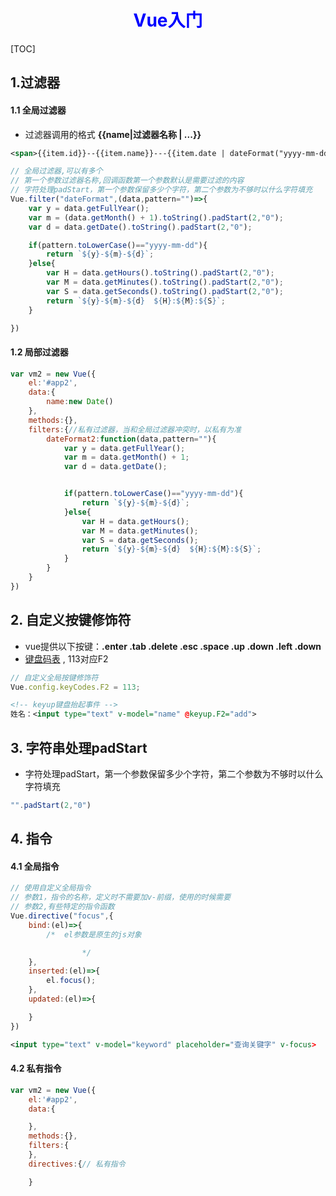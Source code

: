 <h1><center style="color:blue">Vue入门</center></h1>

[TOC]

## 1.过滤器

#### 1.1 全局过滤器

- 过滤器调用的格式 **{{name|过滤器名称 | ...}}**

```xml
<span>{{item.id}}--{{item.name}}---{{item.date | dateFormat("yyyy-mm-dd")}}</span>
```

```js
// 全局过滤器,可以有多个
// 第一个参数过滤器名称,回调函数第一个参数默认是需要过滤的内容
// 字符处理padStart，第一个参数保留多少个字符，第二个参数为不够时以什么字符填充
Vue.filter("dateFormat",(data,pattern="")=>{
    var y = data.getFullYear();
    var m = (data.getMonth() + 1).toString().padStart(2,"0");
    var d = data.getDate().toString().padStart(2,"0");

    if(pattern.toLowerCase()=="yyyy-mm-dd"){
        return `${y}-${m}-${d}`;
    }else{
        var H = data.getHours().toString().padStart(2,"0");
        var M = data.getMinutes().toString().padStart(2,"0");
        var S = data.getSeconds().toString().padStart(2,"0");
        return `${y}-${m}-${d}  ${H}:${M}:${S}`;
    }

})
```



#### 1.2 局部过滤器

```js
var vm2 = new Vue({
    el:'#app2',
    data:{
        name:new Date()
    },
    methods:{},
    filters:{//私有过滤器，当和全局过滤器冲突时，以私有为准
        dateFormat2:function(data,pattern=""){
            var y = data.getFullYear();
            var m = data.getMonth() + 1;
            var d = data.getDate();


            if(pattern.toLowerCase()=="yyyy-mm-dd"){
                return `${y}-${m}-${d}`;
            }else{
                var H = data.getHours();
                var M = data.getMinutes();
                var S = data.getSeconds();
                return `${y}-${m}-${d}  ${H}:${M}:${S}`;
            }
        }
    }
})
```



## 2. 自定义按键修饰符

- vue提供以下按键：**.enter .tab .delete .esc .space .up .down .left .down**
- [键盘码表](www.cnblogs.com/wuhua1/p/6686237.html) , 113对应F2

```js
// 自定义全局按键修饰符
Vue.config.keyCodes.F2 = 113;
```

```xml
<!-- keyup键盘抬起事件 -->
姓名：<input type="text" v-model="name" @keyup.F2="add">
```



## 3. 字符串处理padStart

- 字符处理padStart，第一个参数保留多少个字符，第二个参数为不够时以什么字符填充

```js
"".padStart(2,"0")
```



## 4. 指令

#### 4.1 全局指令

```js
// 使用自定义全局指令
// 参数1，指令的名称，定义时不需要加v-前缀，使用的时候需要
// 参数2,有些特定的指令函数
Vue.directive("focus",{
    bind:(el)=>{
        /*  el参数是原生的js对象

                */
    },
    inserted:(el)=>{
        el.focus();
    },
    updated:(el)=>{

    }
})
```

```xml
<input type="text" v-model="keyword" placeholder="查询关键字" v-focus>
```



#### 4.2 私有指令

```js
var vm2 = new Vue({
    el:'#app2',
    data:{

    },
    methods:{},
    filters:{
    },
    directives:{// 私有指令

    }
```

